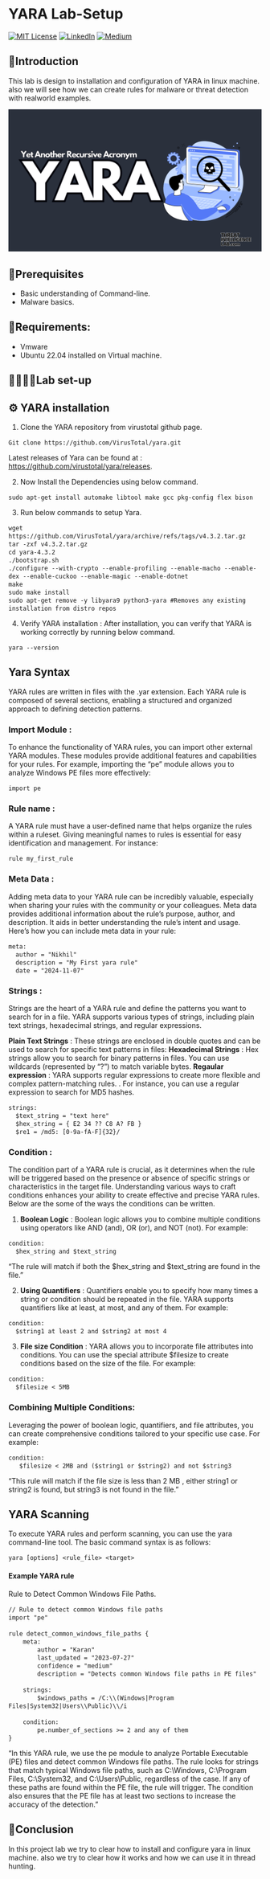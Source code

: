 
# YARA Lab-Setup 

[![MIT License](https://img.shields.io/badge/License-MIT-green.svg)](https://choosealicense.com/licenses/mit/)
        [![LinkedIn](https://img.shields.io/badge/LinkedIn-Profile-blue)](https://www.linkedin.com/in/nikhil--chaudhari/)
        [![Medium](https://img.shields.io/badge/Medium-Writeups-black)](https://medium.com/@nikhil-c)

## 🍁Introduction
This lab is design to  installation and configuration of YARA in linux machine. also we will see how we can create rules for malware or threat detection with realworld examples.

![](https://github.com/DNcrypter/YARA-Lab-Setup/blob/main/yara%20poster.png)

## 🔗Prerequisites
- Basic understanding of Command-line.
- Malware basics.

## 📝Requirements:
- Vmware
- Ubuntu 22.04 installed on Virtual machine.

## 👩🏻‍🔬🧪Lab set-up
## ⚙️ YARA installation
1. Clone the YARA repository from virustotal github page.
```
Git clone https://github.com/VirusTotal/yara.git

```
Latest releases of Yara can be found at : https://github.com/virustotal/yara/releases.

2. Now Install the Dependencies using below command.
```
sudo apt-get install automake libtool make gcc pkg-config flex bison
```
3. Run below commands to setup Yara.

```
wget https://github.com/VirusTotal/yara/archive/refs/tags/v4.3.2.tar.gz
tar -zxf v4.3.2.tar.gz
cd yara-4.3.2
./bootstrap.sh
./configure --with-crypto --enable-profiling --enable-macho --enable-dex --enable-cuckoo --enable-magic --enable-dotnet
make
sudo make install
sudo apt-get remove -y libyara9 python3-yara #Removes any existing installation from distro repos
```
4. Verify YARA installation : After installation, you can verify that YARA is working correctly by running below command.
```
yara --version

```
## Yara Syntax
YARA rules are written in files with the .yar extension. Each YARA rule is composed of several sections, enabling a structured and organized approach to defining detection patterns.

### Import Module :
To enhance the functionality of YARA rules, you can import other external YARA modules. These modules provide additional features and capabilities for your rules. For example, importing the “pe” module allows you to analyze Windows PE files more effectively:
```
import pe
```

### Rule name :
A YARA rule must have a user-defined name that helps organize the rules within a ruleset. Giving meaningful names to rules is essential for easy identification and management. For instance:
```
rule my_first_rule
```

### Meta Data :
Adding meta data to your YARA rule can be incredibly valuable, especially when sharing your rules with the community or your colleagues. Meta data provides additional information about the rule’s purpose, author, and description. It aids in better understanding the rule’s intent and usage. Here’s how you can include meta data in your rule:
```
meta:
  author = "Nikhil"
  description = "My First yara rule"
  date = "2024-11-07"
```

### Strings :
Strings are the heart of a YARA rule and define the patterns you want to search for in a file. YARA supports various types of strings, including plain text strings, hexadecimal strings, and regular expressions.

**Plain Text Strings** : These strings are enclosed in double quotes and can be used to search for specific text patterns in files:
**Hexadecimal Strings** : Hex strings allow you to search for binary patterns in files. You can use wildcards (represented by “?”) to match variable bytes.
**Regaular expression** : YARA supports regular expressions to create more flexible and complex pattern-matching rules. . For instance, you can use a regular expression to search for MD5 hashes.
```
strings:
  $text_string = "text here"
  $hex_string = { E2 34 ?? C8 A? FB }   
  $re1 = /md5: [0-9a-fA-F]{32}/
```

### Condition :
The condition part of a YARA rule is crucial, as it determines when the rule will be triggered based on the presence or absence of specific strings or characteristics in the target file. Understanding various ways to craft conditions enhances your ability to create effective and precise YARA rules. Below are the some of the ways the conditions can be written.

1. **Boolean Logic** : Boolean logic allows you to combine multiple conditions using operators like AND (and), OR (or), and NOT (not). For example:
```
condition: 
  $hex_string and $text_string
```
“The rule will match if both the $hex_string and $text_string are found in the file.”  

2. **Using Quantifiers** : Quantifiers enable you to specify how many times a string or condition should be repeated in the file. YARA supports quantifiers like at least, at most, and any of them. For example:
```
condition: 
  $string1 at least 2 and $string2 at most 4
```
3. **File size Condition** : YARA allows you to incorporate file attributes into conditions. You can use the special attribute $filesize to create conditions based on the size of the file. For example:
```
condition: 
  $filesize < 5MB
```

### Combining Multiple Conditions: 
 Leveraging the power of boolean logic, quantifiers, and file attributes, you can create comprehensive conditions tailored to your specific use case. For example:
 ```
 condition: 
    $filesize < 2MB and ($string1 or $string2) and not $string3
```
“This rule will match if the file size is less than 2 MB , either string1 or string2 is found, but string3 is not found in the file.”

## YARA Scanning
To execute YARA rules and perform scanning, you can use the yara command-line tool. The basic command syntax is as follows:
```
yara [options] <rule_file> <target>
```
#### Example YARA rule
Rule to Detect Common Windows File Paths.
```
// Rule to detect common Windows file paths
import "pe"

rule detect_common_windows_file_paths {
    meta:
        author = "Karan"
        last_updated = "2023-07-27"
        confidence = "medium"
        description = "Detects common Windows file paths in PE files"

    strings:
        $windows_paths = /C:\\(Windows|Program Files|System32|Users\\Public)\\/i

    condition:
        pe.number_of_sections >= 2 and any of them
}
```
“In this YARA rule, we use the pe module to analyze Portable Executable (PE) files and detect common Windows file paths. The rule looks for strings that match typical Windows file paths, such as C:\Windows, C:\Program Files, C:\System32, and C:\Users\Public, regardless of the case. If any of these paths are found within the PE file, the rule will trigger. The condition also ensures that the PE file has at least two sections to increase the accuracy of the detection.”

## 🚩Conclusion
In this project lab we try to clear how to install and configure yara in linux machine. also we try to clear how it works and how we can use it in thread hunting.

